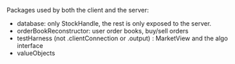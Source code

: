 Packages used by both the client and the server:

* database: only StockHandle, the rest is only exposed to the server.
* orderBookReconstructor: user order books, buy/sell orders
* testHarness (not .clientConnection or .output) : MarketView and the algo interface
* valueObjects
